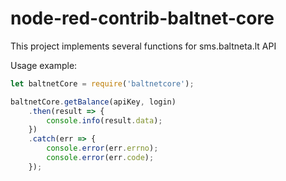 # node-red-contrib-baltnet-core

This project implements several functions for sms.baltneta.lt API

Usage example:

```javascript
let baltnetCore = require('baltnetcore');

baltnetCore.getBalance(apiKey, login)
    .then(result => {
        console.info(result.data);
    })
    .catch(err => {
        console.error(err.errno);
        console.error(err.code);
    });
```
